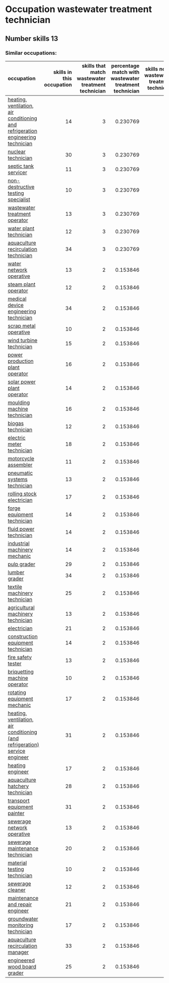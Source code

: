 # Occupation wastewater treatment technician
## Number skills 13
### Similar occupations:
| occupation                                                                                                                                                            |   skills in this occupation |   skills that match wastewater treatment technician |   percentage match with wastewater treatment technician |   skills not in wastewater treatment technician |
|:----------------------------------------------------------------------------------------------------------------------------------------------------------------------|----------------------------:|----------------------------------------------------:|--------------------------------------------------------:|------------------------------------------------:|
| [heating, ventilation, air conditioning and refrigeration engineering technician](heating,_ventilation,_air_conditioning_and_refrigeration_engineering_technician.md) |                          14 |                                                   3 |                                                0.230769 |                                              11 |
| [nuclear technician](nuclear_technician.md)                                                                                                                           |                          30 |                                                   3 |                                                0.230769 |                                              27 |
| [septic tank servicer](septic_tank_servicer.md)                                                                                                                       |                          11 |                                                   3 |                                                0.230769 |                                               8 |
| [non-destructive testing specialist](non-destructive_testing_specialist.md)                                                                                           |                          10 |                                                   3 |                                                0.230769 |                                               7 |
| [wastewater treatment operator](wastewater_treatment_operator.md)                                                                                                     |                          13 |                                                   3 |                                                0.230769 |                                              10 |
| [water plant technician](water_plant_technician.md)                                                                                                                   |                          12 |                                                   3 |                                                0.230769 |                                               9 |
| [aquaculture recirculation technician](aquaculture_recirculation_technician.md)                                                                                       |                          34 |                                                   3 |                                                0.230769 |                                              31 |
| [water network operative](water_network_operative.md)                                                                                                                 |                          13 |                                                   2 |                                                0.153846 |                                              11 |
| [steam plant operator](steam_plant_operator.md)                                                                                                                       |                          12 |                                                   2 |                                                0.153846 |                                              10 |
| [medical device engineering technician](medical_device_engineering_technician.md)                                                                                     |                          34 |                                                   2 |                                                0.153846 |                                              32 |
| [scrap metal operative](scrap_metal_operative.md)                                                                                                                     |                          10 |                                                   2 |                                                0.153846 |                                               8 |
| [wind turbine technician](wind_turbine_technician.md)                                                                                                                 |                          15 |                                                   2 |                                                0.153846 |                                              13 |
| [power production plant operator](power_production_plant_operator.md)                                                                                                 |                          16 |                                                   2 |                                                0.153846 |                                              14 |
| [solar power plant operator](solar_power_plant_operator.md)                                                                                                           |                          14 |                                                   2 |                                                0.153846 |                                              12 |
| [moulding machine technician](moulding_machine_technician.md)                                                                                                         |                          16 |                                                   2 |                                                0.153846 |                                              14 |
| [biogas technician](biogas_technician.md)                                                                                                                             |                          12 |                                                   2 |                                                0.153846 |                                              10 |
| [electric meter technician](electric_meter_technician.md)                                                                                                             |                          18 |                                                   2 |                                                0.153846 |                                              16 |
| [motorcycle assembler](motorcycle_assembler.md)                                                                                                                       |                          11 |                                                   2 |                                                0.153846 |                                               9 |
| [pneumatic systems technician](pneumatic_systems_technician.md)                                                                                                       |                          13 |                                                   2 |                                                0.153846 |                                              11 |
| [rolling stock electrician](rolling_stock_electrician.md)                                                                                                             |                          17 |                                                   2 |                                                0.153846 |                                              15 |
| [forge equipment technician](forge_equipment_technician.md)                                                                                                           |                          14 |                                                   2 |                                                0.153846 |                                              12 |
| [fluid power technician](fluid_power_technician.md)                                                                                                                   |                          14 |                                                   2 |                                                0.153846 |                                              12 |
| [industrial machinery mechanic](industrial_machinery_mechanic.md)                                                                                                     |                          14 |                                                   2 |                                                0.153846 |                                              12 |
| [pulp grader](pulp_grader.md)                                                                                                                                         |                          29 |                                                   2 |                                                0.153846 |                                              27 |
| [lumber grader](lumber_grader.md)                                                                                                                                     |                          34 |                                                   2 |                                                0.153846 |                                              32 |
| [textile machinery technician](textile_machinery_technician.md)                                                                                                       |                          25 |                                                   2 |                                                0.153846 |                                              23 |
| [agricultural machinery technician](agricultural_machinery_technician.md)                                                                                             |                          13 |                                                   2 |                                                0.153846 |                                              11 |
| [electrician](electrician.md)                                                                                                                                         |                          21 |                                                   2 |                                                0.153846 |                                              19 |
| [construction equipment technician](construction_equipment_technician.md)                                                                                             |                          14 |                                                   2 |                                                0.153846 |                                              12 |
| [fire safety tester](fire_safety_tester.md)                                                                                                                           |                          13 |                                                   2 |                                                0.153846 |                                              11 |
| [briquetting machine operator](briquetting_machine_operator.md)                                                                                                       |                          10 |                                                   2 |                                                0.153846 |                                               8 |
| [rotating equipment mechanic](rotating_equipment_mechanic.md)                                                                                                         |                          17 |                                                   2 |                                                0.153846 |                                              15 |
| [heating, ventilation, air conditioning (and refrigeration) service engineer](heating,_ventilation,_air_conditioning_(and_refrigeration)_service_engineer.md)         |                          31 |                                                   2 |                                                0.153846 |                                              29 |
| [heating engineer](heating_engineer.md)                                                                                                                               |                          17 |                                                   2 |                                                0.153846 |                                              15 |
| [aquaculture hatchery technician](aquaculture_hatchery_technician.md)                                                                                                 |                          28 |                                                   2 |                                                0.153846 |                                              26 |
| [transport equipment painter](transport_equipment_painter.md)                                                                                                         |                          31 |                                                   2 |                                                0.153846 |                                              29 |
| [sewerage network operative](sewerage_network_operative.md)                                                                                                           |                          13 |                                                   2 |                                                0.153846 |                                              11 |
| [sewerage maintenance technician](sewerage_maintenance_technician.md)                                                                                                 |                          20 |                                                   2 |                                                0.153846 |                                              18 |
| [material testing technician](material_testing_technician.md)                                                                                                         |                          10 |                                                   2 |                                                0.153846 |                                               8 |
| [sewerage cleaner](sewerage_cleaner.md)                                                                                                                               |                          12 |                                                   2 |                                                0.153846 |                                              10 |
| [maintenance and repair engineer](maintenance_and_repair_engineer.md)                                                                                                 |                          21 |                                                   2 |                                                0.153846 |                                              19 |
| [groundwater monitoring technician](groundwater_monitoring_technician.md)                                                                                             |                          17 |                                                   2 |                                                0.153846 |                                              15 |
| [aquaculture recirculation manager](aquaculture_recirculation_manager.md)                                                                                             |                          33 |                                                   2 |                                                0.153846 |                                              31 |
| [engineered wood board grader](engineered_wood_board_grader.md)                                                                                                       |                          25 |                                                   2 |                                                0.153846 |                                              23 |
